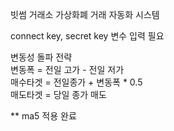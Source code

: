 빗썸 거래소 가상화폐 거래 자동화 시스템 

connect key, secret key 변수 입력 필요 

변동성 돌파 전략 \
변동폭 = 전일 고가 - 전일 저가 \
매수타겟 = 전일종가 + 변동폭 * 0.5 \
매도타겟 = 당일 종가 매도 

** ma5 적용 완료